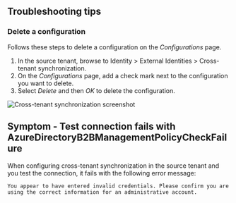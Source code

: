 ## Troubleshooting tips

### Delete a configuration

Follows these steps to delete a configuration on the _Configurations_ page.

1. In the source tenant, browse to Identity > External Identities > Cross-tenant synchronization.
2. On the _Configurations_ page, add a check mark next to the configuration you want to delete.
3. Select _Delete_ and then _OK_ to delete the configuration.

![Cross-tenant synchronization screenshot]()

## Symptom - Test connection fails with AzureDirectoryB2BManagementPolicyCheckFailure

When configuring cross-tenant synchronization in the source tenant and you test the connection, it fails with the following error message:

```
You appear to have entered invalid credentials. Please confirm you are using the correct information for an administrative account.
```